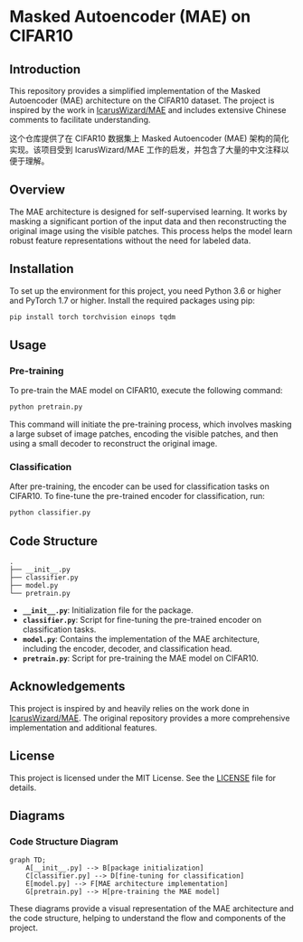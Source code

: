 # Masked Autoencoder (MAE) on CIFAR10

## Introduction

This repository provides a simplified implementation of the Masked Autoencoder (MAE) architecture on the CIFAR10 dataset. The project is inspired by the work in [IcarusWizard/MAE](https://github.com/IcarusWizard/MAE) and includes extensive Chinese comments to facilitate understanding.

这个仓库提供了在 CIFAR10 数据集上 Masked Autoencoder (MAE) 架构的简化实现。该项目受到 IcarusWizard/MAE 工作的启发，并包含了大量的中文注释以便于理解。

## Overview

The MAE architecture is designed for self-supervised learning. It works by masking a significant portion of the input data and then reconstructing the original image using the visible patches. This process helps the model learn robust feature representations without the need for labeled data.

## Installation

To set up the environment for this project, you need Python 3.6 or higher and PyTorch 1.7 or higher. Install the required packages using pip:

```bash
pip install torch torchvision einops tqdm
```

## Usage

### Pre-training

To pre-train the MAE model on CIFAR10, execute the following command:

```bash
python pretrain.py
```

This command will initiate the pre-training process, which involves masking a large subset of image patches, encoding the visible patches, and then using a small decoder to reconstruct the original image.

### Classification

After pre-training, the encoder can be used for classification tasks on CIFAR10. To fine-tune the pre-trained encoder for classification, run:

```bash
python classifier.py
```

## Code Structure

```
.
├── __init__.py
├── classifier.py
├── model.py
└── pretrain.py
```

- **`__init__.py`**: Initialization file for the package.
- **`classifier.py`**: Script for fine-tuning the pre-trained encoder on classification tasks.
- **`model.py`**: Contains the implementation of the MAE architecture, including the encoder, decoder, and classification head.
- **`pretrain.py`**: Script for pre-training the MAE model on CIFAR10.

## Acknowledgements

This project is inspired by and heavily relies on the work done in [IcarusWizard/MAE](https://github.com/IcarusWizard/MAE). The original repository provides a more comprehensive implementation and additional features.

## License

This project is licensed under the MIT License. See the [LICENSE](LICENSE) file for details.

## Diagrams


### Code Structure Diagram

```mermaid
graph TD;
    A[__init__.py] --> B[package initialization]
    C[classifier.py] --> D[fine-tuning for classification]
    E[model.py] --> F[MAE architecture implementation]
    G[pretrain.py] --> H[pre-training the MAE model]
```

These diagrams provide a visual representation of the MAE architecture and the code structure, helping to understand the flow and components of the project.
